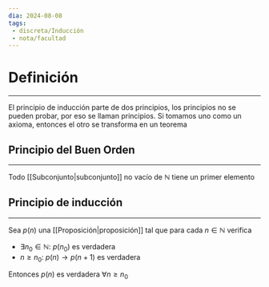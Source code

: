 ```yaml
---
dia: 2024-08-08
tags: 
 - discreta/Inducción
 - nota/facultad
---
```

# Definición
---
El principio de inducción parte de dos principios, los principios no se pueden probar, por eso se llaman principios. Si tomamos uno como un axioma, entonces el otro se transforma en un teorema

## Principio del Buen Orden
---
Todo [[Subconjunto|subconjunto]] no vacío de $\mathbb{N}$ tiene un primer elemento


## Principio de inducción
---
Sea $p(n)$ una [[Proposición|proposición]] tal que para cada $n \in \mathbb{N}$ verifica
* $\exists n_0 \in \mathbb{N}: ~ p(n_0)$ es verdadera
* $n \ge n_0: ~ p(n) \to p(n + 1)$ es verdadera

Entonces $p(n)$ es verdadera $\forall n \ge n_0$